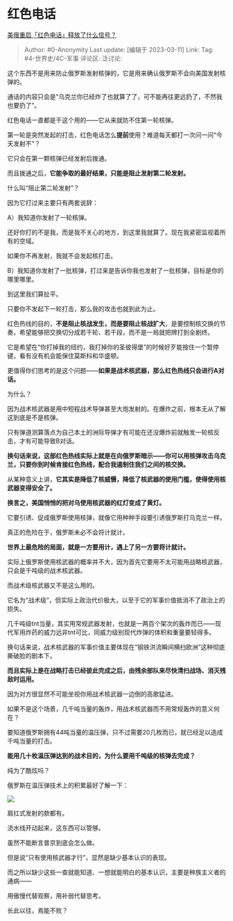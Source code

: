# 红色电话
[美俄重启「红色电话」释放了什么信号？](https://www.zhihu.com/question/557890524/answer/2708653595)

> Author: #0-Anonymity
> Last update: [编辑于 2023-03-11]
> Link:
> Tag: #4-世界史/4C-军事
> 评论区:
> 泛讨论:

这个东西不是用来防止俄罗斯发射核弹的，它是用来确认俄罗斯不会向美国发射核弹的。

通话的内容只会是“乌克兰你已经炸了也就算了了，可不能再往更远扔了，不然我也要扔了”。

  

红色电话一直都是干这个用的——它从来就防不住第一轮核弹。

第一轮是突然发起的打击，红色电话怎么**提前**使用？难道每天都打一次问一问“今天发射不”？

它只会在第一颗核弹已经发射后拨通。

而且拨通之后，**它能争取的最好结果，只能是阻止发射第二轮发射。**

  

什么叫“阻止第二轮发射”？

因为它打过来主要只有两套说辞：

A）我知道你发射了一轮核弹。

还好你打的不是我，而是我不关心的地方，到这里我就算了。现在我紧密监视着所有的空域。

如果你不再发射，我就不会发起核打击。

  

B）我知道你发射了一批核弹，打过来是告诉你我也发射了一批核弹，目标是你的哪里哪里。

到这里我们算扯平。

只要你不发起下一轮打击，那么我的攻击也就到此为止。

  

红色热线的目的，**不是阻止核战发生，而是要阻止核战扩大**，是要控制核交换的节奏，希望能够把交换切分成若干轮、若干段，而不是一局就把牌打到全剧终。

它是希望在“你打掉我的纽约，我打掉你的圣彼得堡”的时候好歹能按住一个暂停键，看有没有机会能保住莫斯科和华盛顿。

  

更值得你们思考的是这个问题——**如果是战术核武器，那么红色热线只会进行A对话。**

为什么？

因为战术核武器是用中短程战术导弹甚至大炮发射的。在爆炸之前，根本无从了解这到底是不是核弹。

只有弹道测算落点为自己本土的洲际导弹才有可能在还没爆炸前就触发一轮核反击，才有可能导致B对话。

**换句话来说，这部红色热线实际上就是在向俄罗斯暗示——你可以用核弹攻击乌克兰，只要你到时候肯接红色热线，配合我遏制住我们之间的核交换。**

  

从某种意义上讲，**它其实是降低了核威慑，降低了核武器的使用门槛，使得使用核武器变得安全了。**

**换言之，美国悄悄的把对乌使用核武器的红灯变成了黄灯。**

它要引诱、促成俄罗斯使用核弹，就像它用种种手段要引诱俄罗斯打乌克兰一样。

真正的危险在于，俄罗斯未必不会将计就计。

**世界上最危险的局面，就是一方要用计，遇上了另一方要将计就计。**

  

  

实际上俄罗斯使用核武器的概率并不大，因为首先它要用不太可能用战略核武器，只会是千吨级的战术核武器。

而战术级核武器又不是这么用的。

它名为“战术级”，但实际上政治代价极大，以至于它的军事价值抵消不了政治上的损失。

几千吨级tnt当量，其实用常规武器发射，也就是一两百个架次的轰炸而已——现代军用炸药的威力远非tnt可比，同威力级别现代炸弹的体积和重量要轻得多。

换句话来说，战术核武器的军事价值主要体现在“钢铁洪流瞬间横扫欧洲”这种彻底撕破脸的剧本下。

**而且实际上是在战略打击已经彼此完成之后，由残余部队来尽快清扫战场、消灭残敌时运用。**

因为对方很显然不可能坐视你用战术核武器一边倒的高歌猛进。

如果不是这个场景，几千吨当量的轰炸，用战术核武器而不用常规轰炸的意义何在？

要知道俄罗斯拥有44吨当量的温压弹，只不过需要20几枚而已，就已经足以造成千吨当量的打击。

**能用几十枚温压弹达到的战术目的，为什么要用千吨级的核弹去完成？**

纯为了酷炫吗？

俄罗斯在温压弹技术上的积累最好了解一下：

![](https://picx.zhimg.com/80/v2-a89448fd4a11230dff93f28ecdbb0bef_720w.webp?source=1940ef5c)

肩扛式发射的款都有。

流水线开动起来，这东西可以管够。

  

虽然不能断言普京到底会怎么做。

但是说“只有使用核武器才行”，显然是缺少基本认识的表现。

而之所以缺少这些一查就能知道、一想就能明白的基本认识，主要是种族主义者的通病——

用傲慢代替观察，用补弱代替思考。

  

长此以往，焉能不败？
